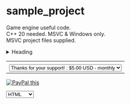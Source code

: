 # sample_project
Game engine useful code.  
C++ 20 needed. MSVC & Windows only.  
MSVC project files supplied.  

<details>
<summary>Heading</summary>
<!--All you need is a blank line-->

	+ Thanks for your support!
	+ Wow, amazing!
	+ Gold Tier!
</details>

<table>
<tbody>
<tr>
<td><input type="hidden" name="on0" value=""></td>
</tr>
<tr>
<td><select name="os0"><option value="Thanks for your support!">Thanks for your support! : $5.00 USD - monthly</option> <option value="Wow, amazing!">Wow, amazing! : $25.00 USD - monthly</option> <option value="Gold Tier!">Gold Tier! : $100.00 USD - monthly</option></select></td>
</tr>
</tbody>
</table>
	
<a href="https://www.paypal.com/cgi-bin/webscr?cmd=_s-xclick&hosted_button_id=D539LS3MUHBH4&currency_code=USD&on0=&os0=1" 
method="post" target="_top">
<img src="https://www.paypalobjects.com/en_GB/i/btn/btn_subscribeCC_LG.gif" alt="PayPal this" 
title="PayPal – The safer, easier way to pay online!" border="0" />
</a>


<select aria-label="Books nad Snippets">
      <optgroup label="Books">
        <option value="html">HTML</option>
        <option value="css">CSS</option>
      </optgroup>
      <optgroup label="Snippets">
        <option value="git">Git</option>
        <option value="java">Java</option>
      </optgroup>
    </select>

